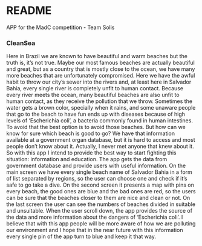 # README #

APP for the MadC competition - Team Solis

### CleanSea ###

Here in Brazil we are known to have beautiful and warm beaches but the truth is, it’s not true. Maybe our most famous beaches are actually beautiful and great, but as a country that is mostly close to the ocean, we have many more beaches that are unfortunately compromised. Here we have the awful habit to throw our city’s sewer into the rivers and, at least here in Salvador Bahia, every single river is completely unfit to human contact. Because every river meets the ocean, many beautiful beaches are also unfit to human contact, as they receive the pollution that we throw. Sometimes the water gets a brown color, specially when it rains, and some unaware people that go to the beach to have fun ends up with diseases because of high levels of ‘Escherichia coli’, a bacteria commonly found in human intestines. To avoid that the best option is to avoid those beaches. But how can we know for sure which beach is good to go? We have that information available at a government organ database, but it is hard to access and most people don’t know about it. Actually, I never met anyone that knew about it. So with this app I intend to provide the best way to start fighting this situation: information and education. The app gets the data from government database and provide users with useful information. On the main screen we have every single beach name of Salvador Bahia in a form of list separated by regions, so the user can choose one and check if it’s safe to go take a dive. On the second screen it presents a map with pins on every beach, the good ones are blue and the bad ones are red, so the users can be sure that the beaches closer to them are nice and clean or not. On the last screen the user can see the numbers of beaches divided in suitable and unsuitable. When the user scroll down, the app provides the source of the data and more information about the dangers of ‘Escherichia coli’. I believe that with this app people will be more aware of how we are polluting our environment and I hope that in the near future with this information every single pin of the app turn to blue and keep it that way.